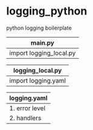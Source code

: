 # logging_python
python logging boilerplate




|**main.py**|
|-----------------------|
|import logging_local.py| 



|**logging_local.py**|
|---------------------------|
| import logging.yaml     |



|**logging.yaml**|
|---------------------------|
| 1. error level          |
| 2. handlers             |

